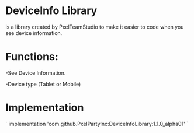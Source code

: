 <h1>DeviceInfo Library</h1> 
<p>is a library created by PxelTeamStudio to make it easier to code when you see device information.</p>
<h1>Functions:</h1>
<p> -See Device Information.</p>
<p> -Device type (Tablet or Mobile)</p>
<h1>Implementation</h1>
`
implementation 'com.github.PxelPartyInc:DeviceInfoLibrary:1.1.0_alpha01'
`
